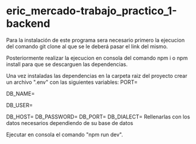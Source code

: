 # eric_mercado-trabajo_practico_1-backend

Para la instalación de este programa sera necesario primero la ejecucion del comando git clone al que se le deberá pasar el link del mismo.

Posteriormente realizar la ejecucion en consola del comando npm i o npm install para que se descarguen las dependencias.

Una vez instaladas las dependencias en la carpeta raiz del proyecto crear un archivo ".env" con las siguientes variables:
  PORT=
  
  DB_NAME=
  
  DB_USER=
  
  DB_HOST=
  DB_PASSWORD=
  DB_PORT=
  DB_DIALECT=
Rellenarlas con los datos necesarios dependiendo de su base de datos

Ejecutar en consola el comando "npm run dev".
